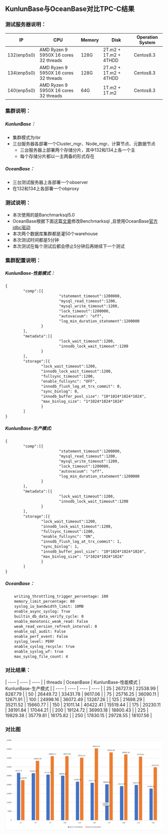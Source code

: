 ## KunlunBase与OceanBase对比TPC-C结果
### 测试服务器说明：
| IP | CPU | Memory | Disk | Operation System |
| ---- | ---- | ---- | ---- | ---- |
| 132(enp5s0) | AMD Ryzen 9 5950X 16 cores 32 threads | 128G | 2T.m2 + 1T.m2 + 4THDD | Centos8.3 |
| 134(enp5s0) | AMD Ryzen 9 5950X 16 cores 32 threads | 128G | 2T.m2 + 1T.m2 + 4THDD | Centos8.3 |
| 140(enp5s0) | AMD Ryzen 9 5950X 16 cores 32 threads | 64G | 1T.m2 + 1T.m2 | Centos8.3 |

### 集群说明：
##### KunlunBase：
* 集群模式为rbr
* 三台服务器各部署一个Cluster_mgr、Node_mgr、计算节点、元数据节点
  * 三台服务器上部署两个存储分片，其中132和134上各一个主
  * 每个存储分片都以一主两备的形式存在

##### OceanBase：
* 三台测试服务器上各部署一个observer
* 在132和134上各部署一个obproxy

### 测试说明：
* 本次使用的是Banchmarksql5.0
* OceanBase根据下面这篇[文章](https://www.oceanbase.com/docs/community-observer-cn-10000000000901541)修改Benchmarksql ,且使用OceanBase[官方jdbc驱动](https://mvnrepository.com/artifact/com.oceanbase/oceanbase-client)
* 本次两个数据库集群都是灌50个warehouse
* 本次测试时间都是5分钟
* 本次测试在每个测试后都会停止5分钟后再继续下一个测试

### 集群配置说明：
##### KunlunBase-性能模式：
```
{
        "comp":[{
                        "statement_timeout":1200000,
                        "mysql_read_timeout":1200,
                        "mysql_write_timeout":1200,
                        "lock_timeout":1200000,
                        "autovacuum": "off",
                        "log_min_duration_statement":1200000
                }
        ],
        "metadata":[{
                        "lock_wait_timeout":1200,
                        "innodb_lock_wait_timeout":1200
                }
        ],
        "storage":[{
                "lock_wait_timeout":1200,
                "innodb_lock_wait_timeout":1200,
                "fullsync_timeout":1200,
                "enable_fullsync": "OFF",
                "innodb_flush_log_at_trx_commit": 0,
                "sync_binlog": 0,
                "innodb_buffer_pool_size": "10*1024*1024*1024",
                "max_binlog_size": "1*1024*1024*1024"
                }
        ]
}

```
##### KunlunBase-生产模式:
```
{
        "comp":[{
                        "statement_timeout":1200000,
                        "mysql_read_timeout":1200,
                        "mysql_write_timeout":1200,
                        "lock_timeout":1200000,
                        "autovacuum": "off",
                        "log_min_duration_statement":1200000
                }
        ],
        "metadata":[{
                        "lock_wait_timeout":1200,
                        "innodb_lock_wait_timeout":1200
                }
        ],
        "storage":[{
                "lock_wait_timeout":1200,
                "innodb_lock_wait_timeout":1200,
                "fullsync_timeout":1200,
                "enable_fullsync": "ON",
                "innodb_flush_log_at_trx_commit": 1,
                "sync_binlog": 1,
                "innodb_buffer_pool_size": "10*1024*1024*1024",
                "max_binlog_size": "1*1024*1024*1024"
                }
        ]
}

```

##### OceanBase：
```
    writing_throttling_trigger_percentage: 100
    memory_limit_percentage: 80
    syslog_io_bandwidth_limit: 10MB
    enable_async_syslog: True
    builtin_db_data_verify_cycle: 0
    enable_monotonic_weak_read: False
    weak_read_version_refresh_interval: 0
    enable_sql_audit: False
    enable_perf_event: False
    syslog_level: PERF
    enable_syslog_recycle: true
    enable_syslog_wf: true
    max_syslog_file_count: 4
```
### 对比结果：
| ---- | ---- | ---- |
| threads | OceanBase | KunlunBase-性能模式 | KunlunBase-生产模式 |
| ---- | ---- | ---- | ---- |
| 25 | 26727.9 | 22538.99 | 8287.79 |
| 50 | 26449.72 | 33431.78 | 9617.06 |
| 75 | 25716.25 | 36090.11 | 12671.91 |
| 100 | 24998.16 | 36072.49 | 13287.26 |
| 125 | 21698.29 | 35211.52 | 15660.77 |
| 150 | 21011.14 | 40422.41 | 15519.44 |
| 175 | 20230.11 | 38191.84 | 17044.21 |
| 200 | 19124.72 | 36993.18 | 18800.43 |
| 225 | 19829.38 | 35779.81 | 16175.82 |
| 250 | 17830.15 | 29728.55 | 18107.56 |

### 对比图  
![compare](https://github.com/charlesaaaaaaaa/notes/blob/main/work/KunlunBase/1.1.1/ap.png)
